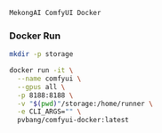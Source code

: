 ```bash
MekongAI ComfyUI Docker
```

### Docker Run
```bash
mkdir -p storage

docker run -it \
  --name comfyui \
  --gpus all \
  -p 8188:8188 \
  -v "$(pwd)"/storage:/home/runner \
  -e CLI_ARGS="" \
  pvbang/comfyui-docker:latest
```

